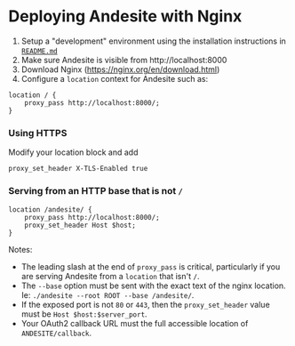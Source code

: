 # Deploying Andesite with Nginx

1. Setup a "development" environment using the installation instructions in [`README.md`](../README.md)
2. Make sure Andesite is visible from http://localhost:8000
3. Download Nginx (https://nginx.org/en/download.html)
4. Configure a `location` context for Andesite such as:
```
location / {
    proxy_pass http://localhost:8000/;
}
```

### Using HTTPS
Modify your location block and add
```
proxy_set_header X-TLS-Enabled true
```

### Serving from an HTTP base that is not `/`
```
location /andesite/ {
    proxy_pass http://localhost:8000/;
    proxy_set_header Host $host;
}
```
Notes:
- The leading slash at the end of `proxy_pass` is critical, particularly if you are serving Andesite from a `location` that isn't `/`.
- The `--base` option must be sent with the exact text of the nginx location. Ie: `./andesite --root ROOT --base /andesite/`.
- If the exposed port is not `80` or `443`, then the `proxy_set_header` value must be `Host $host:$server_port`.
- Your OAuth2 callback URL must the full accessible location of `ANDESITE/callback`.
